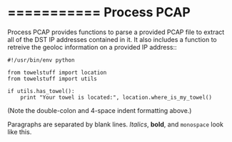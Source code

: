 ===========
Process PCAP
===========

Process PCAP provides functions to parse a provided PCAP file to extract all of the DST IP addresses contained in it. It also includes a function to retreive the geoloc information on a provided IP address::

    #!/usr/bin/env python

    from towelstuff import location
    from towelstuff import utils

    if utils.has_towel():
        print "Your towel is located:", location.where_is_my_towel()

(Note the double-colon and 4-space indent formatting above.)

Paragraphs are separated by blank lines. *Italics*, **bold**,
and ``monospace`` look like this.